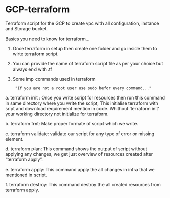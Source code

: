# GCP-terraform
Terraform script for the GCP to create vpc with all configuration, instance and Storage bucket. 

Basics you need to know for terraform...

1. Once terraform in setup then create one folder and go inside them to wirte terraform script.

2. You can provide the name of terraform script file as per your choice but always end with .tf

3. Some imp commands used in terraform
 
        "If you are not a root user use sudo befor every command..."

a. terraform init : Once you write script for resources then run this command in same directory where you write the script, This initialise terraform with sript and download requirement mention in code. Whithout ‘terraform init’ your working directory not initialize for terraform.

b. terraform fmt: Make proper formate of script which we write.

c. terraform validate: validate our script for any type of error or missing element.

d. terraform plan: This command shows the output of script without applying any changes, we get just overview of resources created after “terraform apply”.

e. terraform apply: This command apply the all changes in infra that we mentioned in script.

f. terraform destroy: This command destroy the all created resources from terraform apply.

